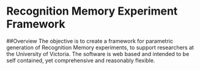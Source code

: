 # Recognition Memory Experiment Framework

##Overview
The objective is to create a framework for parametric generation of Recognition Memory experiments, to support researchers at the University of Victoria. The software is web based and intended to be self contained, yet comprehensive and reasonably flexible.
